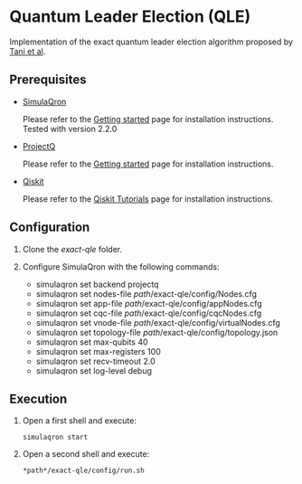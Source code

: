 # Quantum Leader Election (QLE)

Implementation of the exact quantum leader election algorithm proposed by [Tani et al](https://arxiv.org/abs/0712.4213).

## Prerequisites

* [SimulaQron](http://www.simulaqron.org/)

  Please refer to the [Getting started](https://softwarequtech.github.io/SimulaQron/html/GettingStarted.html) page for installation instructions. Tested with version 2.2.0

* [ProjectQ](https://projectq.ch/)

  Please refer to the [Getting started](https://projectq.readthedocs.io/en/latest/tutorials.html#getting-started) page for installation instructions.

* [Qiskit](https://qiskit.org/)

  Please refer to the [Qiskit Tutorials](https://github.com/Qiskit/qiskit-tutorials/blob/master/INSTALL.md) page for installation instructions.

## Configuration

1. Clone the *exact-qle* folder.

2. Configure SimulaQron with the following commands:
   - simulaqron set backend projectq
   - simulaqron set nodes-file *path*/exact-qle/config/Nodes.cfg
   - simulaqron set app-file *path*/exact-qle/config/appNodes.cfg
   - simulaqron set cqc-file *path*/exact-qle/config/cqcNodes.cfg
   - simulaqron set vnode-file *path*/exact-qle/config/virtualNodes.cfg
   - simulaqron set topology-file *path*/exact-qle/config/topology.json
   - simulaqron set max-qubits 40
   - simulaqron set max-registers 100
   - simulaqron set recv-timeout 2.0
   - simulaqron set log-level debug

## Execution

1. Open a first shell and execute:
   ```
   simulaqron start
   ```

2. Open a second shell and execute:
   ```
   *path*/exact-qle/config/run.sh
   ```
